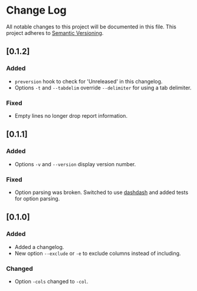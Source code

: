 # Change Log

All notable changes to this project will be documented in this file.
This project adheres to [Semantic Versioning](http://semver.org/).

## [0.1.2]
### Added
- `preversion` hook to check for 'Unreleased' in this changelog.
- Options `-t` and `--tabdelim` override `--delimiter` for using a tab delimiter.

### Fixed
- Empty lines no longer drop report information.


## [0.1.1]
### Added
- Options `-v` and `--version` display version number.

### Fixed
- Option parsing was broken. Switched to use [dashdash](https://github.com/trentm/node-dashdash) and added tests for
option parsing.


## [0.1.0]
### Added
- Added a changelog.
- New option `--exclude` or `-e` to exclude columns instead of including.

### Changed
- Option `-cols` changed to `-col`.

